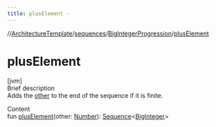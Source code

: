 ```yaml
---
title: plusElement -
---
```

//[ArchitectureTemplate](../../index.md)/[sequences](../index.md)/[BigIntegerProgression](index.md)/[plusElement](plus-element.md)



# plusElement  
[jvm]  
Brief description  
Adds the [other]() to the end of the sequence if it is finite.  
  
  
Content  
fun [plusElement](plus-element.md)(other: [Number](https://kotlinlang.org/api/latest/jvm/stdlib/kotlin/-number/index.html)): [Sequence](https://kotlinlang.org/api/latest/jvm/stdlib/kotlin.sequences/-sequence/index.html)<[BigInteger](https://docs.oracle.com/javase/8/docs/api/java/math/BigInteger.html)>  



